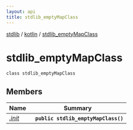 ```yaml
---
layout: api
title: stdlib_emptyMapClass
---
```

[stdlib](../../index.md) / [kotlin](../index.md) / [stdlib_emptyMapClass](index.md)

# stdlib_emptyMapClass

```
class stdlib_emptyMapClass
```

## Members

| Name | Summary |
|------|---------|
|[*.init*](_init_.md)|&nbsp;&nbsp;**`public stdlib_emptyMapClass()`**<br>|
